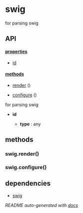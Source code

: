 # swig

for parsing swig

## API

#### [properties](#swig-properties)

  - [id](#swig-properties-id)


#### [methods](#swig-methods)

  - [render](#swig-methods-render) ()

  - [configure](#swig-methods-configure) ()


for parsing swig

- **id** 

  - **type** : any


<a name="swig-methods"></a> 

## methods 

<a name="swig-methods-render"></a> 

### swig.render()



<a name="swig-methods-configure"></a> 

### swig.configure()




## dependencies 
- [swig](http://npmjs.org/package/swig)

*README auto-generated with [docs](https://github.com/bigcompany/resources/tree/master/docs)*